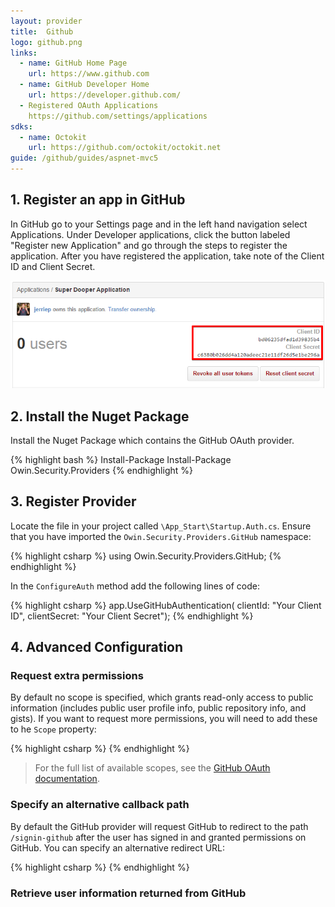 ```yaml
---
layout: provider
title:  Github
logo: github.png
links:
  - name: GitHub Home Page
    url: https://www.github.com
  - name: GitHub Developer Home
    url: https://developer.github.com/
  - Registered OAuth Applications
    https://github.com/settings/applications
sdks:
  - name: Octokit
    url: https://github.com/octokit/octokit.net
guide: /github/guides/aspnet-mvc5
---
```

## 1. Register an app in GitHub

In GitHub go to your Settings page and in the left hand navigation select Applications. Under Developer applications, click the button labeled "Register new Application" and go through the steps to register the application. After you have registered the application, take note of the Client ID and Client Secret.

![](/images/github-client-id-and-secret.png)

## 2. Install the Nuget Package

Install the Nuget Package which contains the GitHub OAuth provider.

{% highlight bash %}
Install-Package Install-Package Owin.Security.Providers
{% endhighlight %}

## 3. Register Provider

Locate the file in your project called `\App_Start\Startup.Auth.cs`. Ensure that you have imported the `Owin.Security.Providers.GitHub` namespace:

{% highlight csharp %}
using Owin.Security.Providers.GitHub;
{% endhighlight %}

In the `ConfigureAuth` method add the following lines of code:

{% highlight csharp %}
app.UseGitHubAuthentication(
    clientId: "Your Client ID",
    clientSecret: "Your Client Secret");
{% endhighlight %}

## 4. Advanced Configuration

### Request extra permissions

By default no scope is specified, which grants read-only access to public information (includes public user profile info, public repository info, and gists). If you want to request more permissions, you will need to add these to he `Scope` property:

{% highlight csharp %}
{% endhighlight %}

> For the full list of available scopes, see the [GitHub OAuth documentation](https://developer.github.com/v3/oauth/#scopes).

### Specify an alternative callback path

By default the GitHub provider will request GitHub to redirect to the path `/signin-github` after the user has signed in and granted permissions on GitHub. You can specify an alternative redirect URL:

{% highlight csharp %}
{% endhighlight %}

### Retrieve user information returned from GitHub